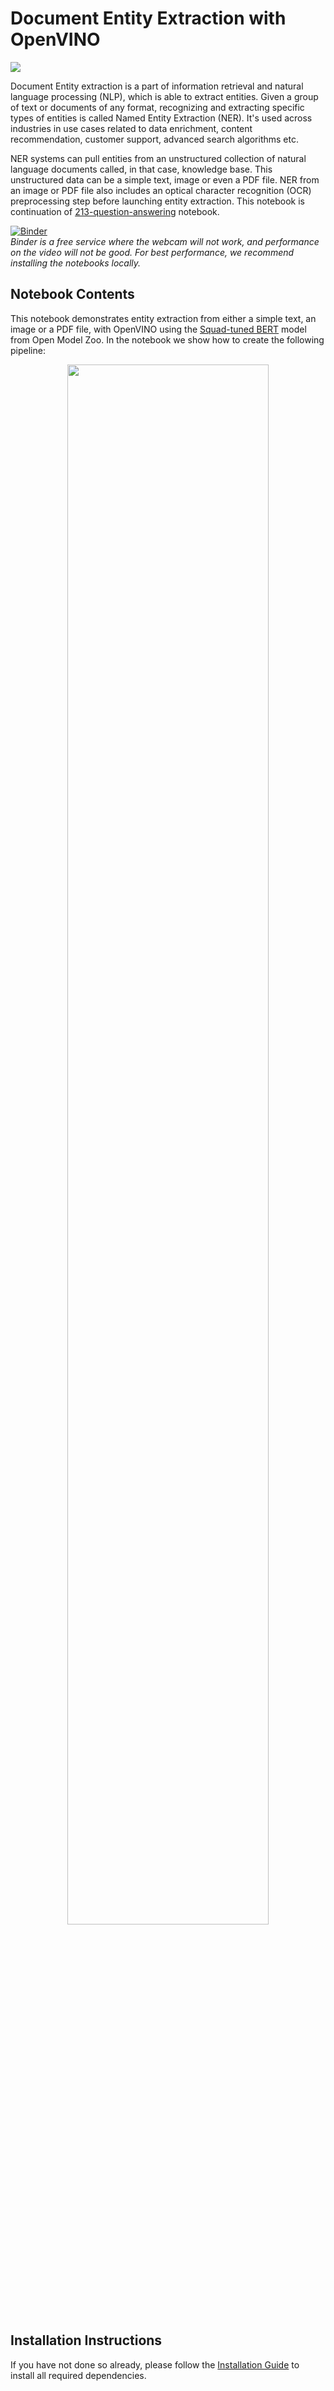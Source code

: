 # Document Entity Extraction with OpenVINO

![](https://user-images.githubusercontent.com/33627846/164333009-b6ee55c9-ad9a-4d90-822a-f05069537a13.gif)

Document Entity extraction is a part of information retrieval and natural language processing (NLP), which is able to extract entities. Given a group of text or documents of any format, recognizing and extracting specific types of entities is called Named Entity Extraction (NER). It's used across industries in use cases related to data enrichment, content recommendation, customer support, advanced search algorithms etc.

NER systems can pull entities from an unstructured collection of natural language documents called, in that case, knowledge base. This unstructured data can be a simple text, image or even a PDF file. NER from an image or PDF file also includes an optical character recognition (OCR) preprocessing step before launching entity extraction. This notebook is continuation of [213-question-answering](https://github.com/rageshhajela16/openvino_notebooks/tree/204-nlp-document-inference/notebooks/213-question-answering) notebook.

[![Binder](https://mybinder.org/badge_logo.svg)](https://mybinder.org/v2/gh/openvinotoolkit/openvino_notebooks/HEAD?filepath=notebooks%2F204-document-entity-extraction%2F204-document-entity-extraction.ipynb)<br> *Binder is a free service where the webcam will not work, and performance on the video will not be good. For best performance, we recommend installing the notebooks locally.*

## Notebook Contents

This notebook demonstrates entity extraction from either a simple text, an image or a PDF file, with OpenVINO using the [Squad-tuned BERT](https://github.com/openvinotoolkit/open_model_zoo/tree/master/models/intel/bert-small-uncased-whole-word-masking-squad-int8-0002) model from Open Model Zoo. In the notebook we show how to create the following pipeline:

<p align="center" width="100%">
    <img width="80%" src="https://user-images.githubusercontent.com/33627846/166122112-d5c45a4c-892e-438c-aff2-003368bdcad5.png"> 
</p>


## Installation Instructions

If you have not done so already, please follow the [Installation Guide](../../README.md) to install all required dependencies.